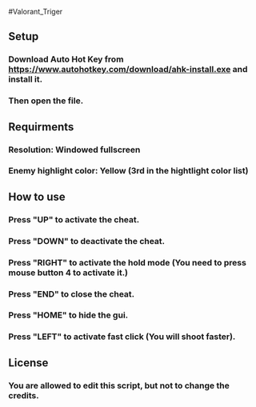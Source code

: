 #Valorant_Triger

## Setup

### Download Auto Hot Key from https://www.autohotkey.com/download/ahk-install.exe and install it.
### Then open the file.

## Requirments

### Resolution: Windowed fullscreen
### Enemy highlight color: Yellow (3rd in the hightlight color list)

## How to use

### Press "UP" to activate the cheat.
### Press "DOWN" to deactivate the cheat.
### Press "RIGHT" to activate the hold mode (You need to press mouse button 4 to activate it.)
### Press "END" to close the cheat.
### Press "HOME" to hide the gui.
### Press "LEFT" to activate fast click (You will shoot faster).

## License

### You are allowed to edit this script, but not to change the credits.
